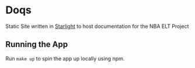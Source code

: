 # Doqs

Static Site written in [Starlight](https://starlight.astro.build/getting-started/) to host documentation for the NBA ELT Project

## Running the App

Run `make up` to spin the app up locally using npm.